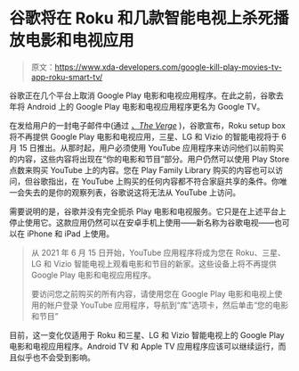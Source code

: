 # 谷歌将在 Roku 和几款智能电视上杀死播放电影和电视应用

> 原文：<https://www.xda-developers.com/google-kill-play-movies-tv-app-roku-smart-tv/>

谷歌正在几个平台上取消 Google Play 电影和电视应用程序。在此之前，谷歌去年将 Android 上的 Google Play 电影和电视应用程序更名为 Google TV。

在发给用户的一封电子邮件中(通过 [*、The Verge*](https://www.theverge.com/2021/4/12/22380593/google-play-movies-tv-app-smart-tvs-roku-samsung-lg-vizio-youtube-support) )，谷歌宣布，Roku setup box 将不再提供 Google Play 电影和电视应用，三星、LG 和 Vizio 的智能电视将于 6 月 15 日推出。从那时起，用户必须使用 YouTube 应用程序来访问他们以前购买的内容，这些内容将出现在“你的电影和节目”部分。用户仍然可以使用 Play Store 点数来购买 YouTube 上的内容。您在 Play Family Library 购买的内容也可以访问，但谷歌指出，在 YouTube 上购买的任何内容都不符合家庭共享的条件。你唯一会失去的是你的观察列表，谷歌说这将无法从 YouTube 上访问。

需要说明的是，谷歌并没有完全扼杀 Play 电影和电视服务。它只是在上述平台上停止使用它。这款应用仍然可以在安卓手机上使用——新名称为谷歌电视——也可以在 iPhone 和 iPad 上使用。

> 从 2021 年 6 月 15 日开始，YouTube 应用程序将成为您在 Roku、三星、LG 和 Vizio 智能电视上观看电影和节目的新家。这些设备上将不再提供 Google Play 电影和电视应用程序。
> 
> 要访问您之前购买的所有内容，请使用您在 Google Play 电影和电视上使用的帐户登录 YouTube 应用程序，导航到“库”选项卡，然后单击“您的电影和节目”

目前，这一变化仅适用于 Roku 和三星、LG 和 Vizio 智能电视上的 Google Play 电影和电视应用程序。Android TV 和 Apple TV 应用程序应该可以继续运行，而且似乎也不会受到影响。